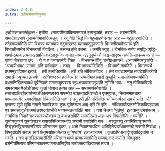 ```yaml
---
index: 2.4.84
sutra: तृतीयासप्तम्योर्बहुलम्

---
```

_तृतीयासप्तम्योर्बहुलम्_ - तृतीया ।नाव्ययीभावा॑दित्यस्मादत इत्यनुवर्तते, तदाह — अदन्तादिति । अमादेशाऽभावे तुनाव्ययीभावा॑दित्यलुक् । ननु वेति सिद्धे किं बहुलग्रहणेनेत्यत आह — बहुलग्रहणादिति । तदेवमव्ययमिति योगं विभज्य व्याख्याय तदुत्तरखण्डं व्याख्यातुमुपक्रमते-विभक्तीत्यादेरयमर्थ इति । विभक्तीत्यनेन विभक्त्यर्थो विवक्षितः । उच्यन्त इति वचनाः । कर्मणि ल्युट् । विभक्ति-समीप समृद्धि-व्यृद्धि-अर्था-ऽभावाऽत्यया-ऽसंप्रति-शब्दप्रादुर्भाव-पश्चात्-यथा-ऽऽनुपूर्व्य-यौगपद्य-सादृश्य-संपत्ति-साकल्य-अन्त॑ — एतेषां षोडशानां द्वन्द्वः । ते च ते वचनाश्चेति विग्रहः । विभक्त्यर्थादिषु वाच्येइआत्यर्थः ।अव्यय॑मित्यनुवर्तते । 'अव्ययीभावः' 'समास' इति चाधिकृतं । तदाह — विभक्त्यर्थादिष्विति । विभक्तौ तावदिति । विभक्त्यर्थे प्रथममुदाह्यियत इत्यर्थः । हरौ इत्यधिहरीति । हरौ इति लौकिकविग्रहः । तेन यावदवगम्यते तावदेवाधिहरीति समासेनाप्युच्यत इत्यर्थः । अधिशब्दस्य हरावित्यनेन अव्ययीभावसमासे सुब्लुकि समासविधावव्ययमिति प्रथमानिर्दिष्टत्वादधेः पूर्वनिपाते समासादुत्पन्नस्य सुपःअव्ययादाप्सुपः॑इति लुगिति भावः । ननु लौकिकविग्रहे समस्यमान#ओऽधिशब्दः कुतो नोपात्त इत्यत आह — सप्तम्यर्थस्यैवात्रेति । तथाचाऽधिद्योत्यार्थस्याऽधिकरणत्वस्य सप्तम्यैव उक्तत्वादधिशब्दो न पृथगुपात्तः, नित्यसमासताया वक्ष्यमाणत्वेन स्वपदविग्रहानोचित्नादिति भावः । ननु हरौ इति परिनिष्ठितसन्धिकार्यस्य समासे सति 'औ' इत्यस्य सुपो लुकि समासे रेफादिकारः कुतः श्रूयेतेत्यत आह-हरि ङि इति । संधिकार्यात्प्रागलौकिकविग्रहवाक्य एव समासप्रवृत्तेःप्रत्ययोत्तरपदयोश्चे॑ति भाष्यसंमतत्वादिति भावः । यथा चैत्तथा 'भूतंपूर्व' इत्यत्रानुपदमेवोक्तम् । नन्वधिना निपातेनाकरणत्वस्योक्तत्वात् कथं हराविति सप्तमीत्यत आह-अत्र निपातेनेति । वचनेति । सुप्तेयनुवर्त्त्य सुबन्तेनाऽत्र समासविधिसामर्थ्यात् सप्तमी स्यादेवेति भावः । वस्तुतस्तु अनभिहितसूत्रभाष्ये तिङ्कृत्तद्धितसमासैरित्येव परिगणमनं दृष्टम् । अतो निपातेनाऽधिना अभिहितेऽप्यधिकरणत्वे सप्तमी निर्बाधा ।विषवृक्षोऽपि संबध्र्य स्वयं छेत्तुमसांप्रत॑मित्यत्र तु 'एष्टव्य' इत्यध्याहार्यम् । कृताऽभिधानाद्विषवृक्षाद्द्वितीया न भवति । नच कृत्तद्धितसमासैरिति परिगणनं भाष्ये प्रत्याख्यातमिति वाच्यम्,कटं करोति भीष्ममुदारं दर्शनीय॑मित्यत्र परिगणनफलस्याऽन्यथासिद्धेरेव तत्रोक्तत्वादित्यास्तां तावत् । 